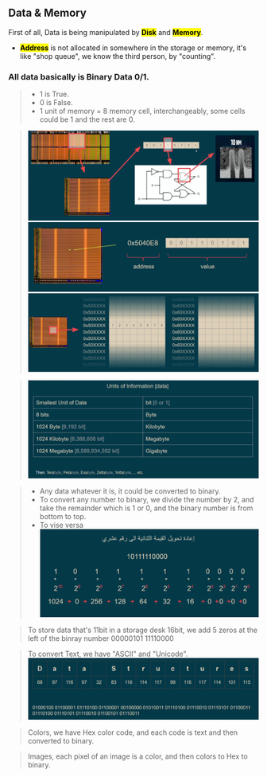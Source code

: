 ## Data & Memory

First of all, Data is being manipulated by <mark>**Disk**</mark> and <mark>**Memory**</mark>.

- <mark>**Address**</mark> is not allocated in somewhere in the storage or memory, it's like "shop queue", we know the third person, by "counting".

### All data basically is </mark>**Binary Data 0/1**</mark>.

> - 1 is True.
> - 0 is False.
> - 1 unit of memory = 8 memory cell, interchangeably, some cells could be 1 and the rest are 0.

> ![memory](memory-in-details.png) ![address](address.png) ![addresses](addresses.png)

> ![units of information](data.png)

> - Any data whatever it is, it could be converted to binary.
> - To convert any number to binary, we divide the number by 2, and take the remainder which is 1 or 0, and the binary number is from bottom to top.
> - To vise versa ![convert](convert.png)

> To store data that's 11bit in a storage desk 16bit, we add 5 zeros at the left of the binray number
> 00000101 11110000

> To convert Text, we have "ASCII" and "Unicode".
> ![text convert](text-convert.png)

> Colors, we have Hex color code, and each code is text and then converted to binary.

> Images, each pixel of an image is a color, and then colors to Hex to binary.
